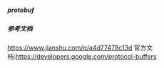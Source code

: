 ##### protobuf

##### 参考文档
https://www.jianshu.com/p/a4d77478c13d
官方文档:https://developers.google.com/protocol-buffers
